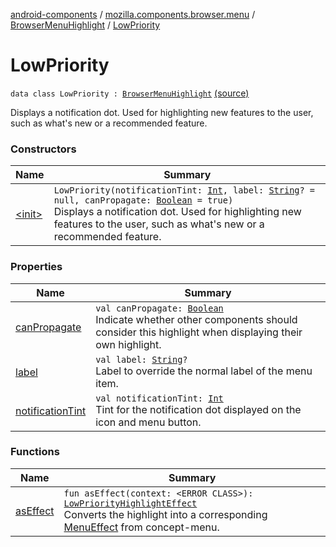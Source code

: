 [android-components](../../../index.md) / [mozilla.components.browser.menu](../../index.md) / [BrowserMenuHighlight](../index.md) / [LowPriority](./index.md)

# LowPriority

`data class LowPriority : `[`BrowserMenuHighlight`](../index.md) [(source)](https://github.com/mozilla-mobile/android-components/blob/master/components/browser/menu/src/main/java/mozilla/components/browser/menu/BrowserMenuHighlight.kt#L39)

Displays a notification dot.
Used for highlighting new features to the user, such as what's new or a recommended feature.

### Constructors

| Name | Summary |
|---|---|
| [&lt;init&gt;](-init-.md) | `LowPriority(notificationTint: `[`Int`](https://kotlinlang.org/api/latest/jvm/stdlib/kotlin/-int/index.html)`, label: `[`String`](https://kotlinlang.org/api/latest/jvm/stdlib/kotlin/-string/index.html)`? = null, canPropagate: `[`Boolean`](https://kotlinlang.org/api/latest/jvm/stdlib/kotlin/-boolean/index.html)` = true)`<br>Displays a notification dot. Used for highlighting new features to the user, such as what's new or a recommended feature. |

### Properties

| Name | Summary |
|---|---|
| [canPropagate](can-propagate.md) | `val canPropagate: `[`Boolean`](https://kotlinlang.org/api/latest/jvm/stdlib/kotlin/-boolean/index.html)<br>Indicate whether other components should consider this highlight when displaying their own highlight. |
| [label](label.md) | `val label: `[`String`](https://kotlinlang.org/api/latest/jvm/stdlib/kotlin/-string/index.html)`?`<br>Label to override the normal label of the menu item. |
| [notificationTint](notification-tint.md) | `val notificationTint: `[`Int`](https://kotlinlang.org/api/latest/jvm/stdlib/kotlin/-int/index.html)<br>Tint for the notification dot displayed on the icon and menu button. |

### Functions

| Name | Summary |
|---|---|
| [asEffect](as-effect.md) | `fun asEffect(context: <ERROR CLASS>): `[`LowPriorityHighlightEffect`](../../../mozilla.components.concept.menu.candidate/-low-priority-highlight-effect/index.md)<br>Converts the highlight into a corresponding [MenuEffect](../../../mozilla.components.concept.menu.candidate/-menu-effect.md) from concept-menu. |
